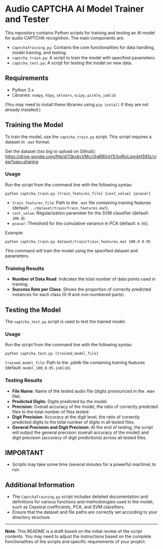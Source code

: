 
# Audio CAPTCHA AI Model Trainer and Tester

This repository contains Python scripts for training and testing an AI model for audio CAPTCHA recognition. The main components are:

- `CaptchaTraining.py`: Contains the core functionalities for data handling, model training, and testing.
- `captcha_train.py`: A script to train the model with specified parameters.
- `captcha_test.py`: A script for testing the model on new data.

## Requirements

- Python 3.x
- Libraries: `numpy`, `h5py`, `sklearn`, `scipy`, `pickle`, `joblib`

(You may need to install these libraries using `pip install` if they are not already installed.)

## Training the Model

To train the model, use the `captcha_train.py` script. This script requires a dataset in `.mat` format. 

Get the dataset (too big to upload on Github): https://drive.google.com/file/d/13kybvVMcrj3gRRGgYEGnRlyLpmAH591z/view?usp=sharing

### Usage

Run the script from the command line with the following syntax:

```
python captcha_train.py [train_features_file] [cost_value] [pcavar]
```

- `train_features_file`: Path to the `.mat` file containing training features (default: `../dataset/train/train_features.mat`).
- `cost_value`: Regularization parameter for the SVM classifier (default: `100.0`).
- `pcavar`: Threshold for the cumulative variance in PCA (default: `0.95`).

Example:

```
python captcha_train.py dataset/train/train_features.mat 100.0 0.95
```

This command will train the model using the specified dataset and parameters.

### Training Results

- **Number of Data Read**: Indicates the total number of data points used in training.
- **Success Rate per Class**: Shows the proportion of correctly predicted instances for each class (0-9 and non-numbered parts).

## Testing the Model

The `captcha_test.py` script is used to test the trained model.

### Usage

Run the script from the command line with the following syntax:
```
python captcha_test.py [trained_model_file]
```

`trained_model_file`: Path to the .joblib file containing training features (default: `model_100_0.95.joblib`).

### Testing Results

- **File Name**: Name of the tested audio file (digits pronounced in the .wav file).
- **Predicted Digits**: Digits predicted by the model.
- **Precision**: Overall accuracy of the model, the ratio of correctly predicted files to the total number of files tested.
- **Digit Precision**: Accuracy at the digit level, the ratio of correctly predicted digits to the total number of digits in all tested files.
- **General Precision and Digit Precision**: At the end of testing, the script will output the general precision (overall accuracy of the model) and digit precision (accuracy of digit predictions) across all tested files.


## IMPORTANT

- Scripts may take some time (several minutes for a powerful machine) to run.


## Additional Information

- The `CaptchaTraining.py` script includes detailed documentation and definitions for various functions and methodologies used in the model, such as Cepstral coefficients, PCA, and SVM classifiers.
- Ensure that the dataset and file paths are correctly set according to your directory structure.

---

**Note**: This README is a draft based on the initial review of the script contents. You may need to adjust the instructions based on the complete functionalities of the scripts and specific requirements of your project.
